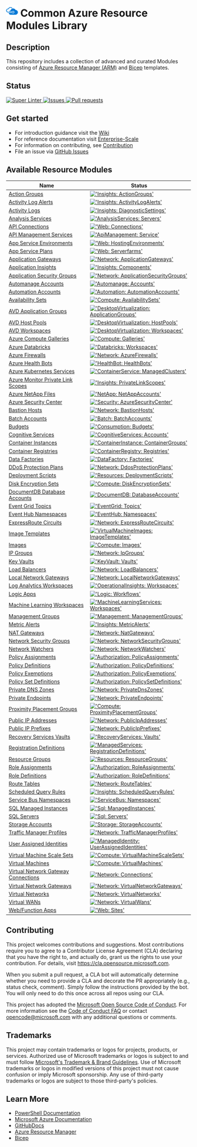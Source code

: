 # ![AzureIcon] Common Azure Resource Modules Library

## Description

This repository includes a collection of advanced and curated Modules consisting of [Azure Resource Manager (ARM)][AzureResourceManager] and [Bicep][Bicep] templates.

## Status

<a href="https://github.com/Azure/ResourceModules/actions/workflows/linter.yml">
  <img alt="Super Linter" src="https://github.com/Azure/ResourceModules/actions/workflows/linter.yml/badge.svg" />
</a>
<a href="https://github.com/Azure/ResourceModules/issues">
  <img alt="Issues" src="https://img.shields.io/github/issues/Azure/ResourceModules?color=0088ff" />
</a>
<a href="https://github.com/Azure/ResourceModules/pulls">
  <img alt="Pull requests" src="https://img.shields.io/github/issues-pr/Azure/ResourceModules?color=0088ff" />
</a>

## Get started

* For introduction guidance visit the [Wiki](https://github.com/azure/ResourceModules/wiki)
* For reference documentation visit [Enterprise-Scale](https://github.com/azure/enterprise-scale)
* For information on contributing, see [Contribution](<https://github.com/Azure/ResourceModules/wiki#contributing>)
* File an issue via [GitHub Issues](https://github.com/azure/ResourceModules/issues/new/choose)

## Available Resource Modules

| Name | Status |
| - | - |
| [Action Groups](https://github.com/lsnoddy/ResourceModules/tree/main/arm/Microsoft.Insights/actionGroups) | [!['Insights: ActionGroups'](https://github.com/lsnoddy/ResourceModules/actions/workflows/ms.insights.actiongroups.yml/badge.svg)](https://github.com/lsnoddy/ResourceModules/actions/workflows/ms.insights.actiongroups.yml) |
| [Activity Log Alerts](https://github.com/lsnoddy/ResourceModules/tree/main/arm/Microsoft.Insights/activityLogAlerts) | [!['Insights: ActivityLogAlerts'](https://github.com/lsnoddy/ResourceModules/actions/workflows/ms.insights.activitylogalerts.yml/badge.svg)](https://github.com/lsnoddy/ResourceModules/actions/workflows/ms.insights.activitylogalerts.yml) |
| [Activity Logs](https://github.com/lsnoddy/ResourceModules/tree/main/arm/Microsoft.Insights/diagnosticSettings) | [!['Insights: DiagnosticSettings'](https://github.com/lsnoddy/ResourceModules/actions/workflows/ms.insights.diagnosticsettings.yml/badge.svg)](https://github.com/lsnoddy/ResourceModules/actions/workflows/ms.insights.diagnosticsettings.yml) |
| [Analysis Services](https://github.com/lsnoddy/ResourceModules/tree/main/arm/Microsoft.AnalysisServices/servers) | [!['AnalysisServices: Servers'](https://github.com/lsnoddy/ResourceModules/actions/workflows/ms.analysisservices.servers.yml/badge.svg)](https://github.com/lsnoddy/ResourceModules/actions/workflows/ms.analysisservices.servers.yml) |
| [API Connections](https://github.com/lsnoddy/ResourceModules/tree/main/arm/Microsoft.Web/connections) | [!['Web: Connections'](https://github.com/lsnoddy/ResourceModules/actions/workflows/ms.web.connections.yml/badge.svg)](https://github.com/lsnoddy/ResourceModules/actions/workflows/ms.web.connections.yml) |
| [API Management Services](https://github.com/lsnoddy/ResourceModules/tree/main/arm/Microsoft.ApiManagement/service) | [!['ApiManagement: Service'](https://github.com/lsnoddy/ResourceModules/actions/workflows/ms.apimanagement.service.yml/badge.svg)](https://github.com/lsnoddy/ResourceModules/actions/workflows/ms.apimanagement.service.yml) |
| [App Service Environments](https://github.com/lsnoddy/ResourceModules/tree/main/arm/Microsoft.Web/hostingEnvironments) | [!['Web: HostingEnvironments'](https://github.com/lsnoddy/ResourceModules/actions/workflows/ms.web.hostingenvironments.yml/badge.svg)](https://github.com/lsnoddy/ResourceModules/actions/workflows/ms.web.hostingenvironments.yml) |
| [App Service Plans](https://github.com/lsnoddy/ResourceModules/tree/main/arm/Microsoft.Web/serverfarms) | [!['Web: Serverfarms'](https://github.com/lsnoddy/ResourceModules/actions/workflows/ms.web.serverfarms.yml/badge.svg)](https://github.com/lsnoddy/ResourceModules/actions/workflows/ms.web.serverfarms.yml) |
| [Application Gateways](https://github.com/lsnoddy/ResourceModules/tree/main/arm/Microsoft.Network/applicationGateways) | [!['Network: ApplicationGateways'](https://github.com/lsnoddy/ResourceModules/actions/workflows/ms.network.applicationgateways.yml/badge.svg)](https://github.com/lsnoddy/ResourceModules/actions/workflows/ms.network.applicationgateways.yml) |
| [Application Insights](https://github.com/lsnoddy/ResourceModules/tree/main/arm/Microsoft.Insights/components) | [!['Insights: Components'](https://github.com/lsnoddy/ResourceModules/actions/workflows/ms.insights.components.yml/badge.svg)](https://github.com/lsnoddy/ResourceModules/actions/workflows/ms.insights.components.yml) |
| [Application Security Groups](https://github.com/lsnoddy/ResourceModules/tree/main/arm/Microsoft.Network/applicationSecurityGroups) | [!['Network: ApplicationSecurityGroups'](https://github.com/lsnoddy/ResourceModules/actions/workflows/ms.network.applicationsecuritygroups.yml/badge.svg)](https://github.com/lsnoddy/ResourceModules/actions/workflows/ms.network.applicationsecuritygroups.yml) |
| [Automanage Accounts](https://github.com/lsnoddy/ResourceModules/tree/main/arm/Microsoft.Automanage/accounts) | [!['Automanage: Accounts'](https://github.com/lsnoddy/ResourceModules/actions/workflows/ms.automanage.accounts.yml/badge.svg)](https://github.com/lsnoddy/ResourceModules/actions/workflows/ms.automanage.accounts.yml) |
| [Automation Accounts](https://github.com/lsnoddy/ResourceModules/tree/main/arm/Microsoft.Automation/automationAccounts) | [!['Automation: AutomationAccounts'](https://github.com/lsnoddy/ResourceModules/actions/workflows/ms.automation.automationaccounts.yml/badge.svg)](https://github.com/lsnoddy/ResourceModules/actions/workflows/ms.automation.automationaccounts.yml) |
| [Availability Sets](https://github.com/lsnoddy/ResourceModules/tree/main/arm/Microsoft.Compute/availabilitySets) | [!['Compute: AvailabilitySets'](https://github.com/lsnoddy/ResourceModules/actions/workflows/ms.compute.availabilitysets.yml/badge.svg)](https://github.com/lsnoddy/ResourceModules/actions/workflows/ms.compute.availabilitysets.yml) |
| [AVD Application Groups](https://github.com/lsnoddy/ResourceModules/tree/main/arm/Microsoft.DesktopVirtualization/applicationgroups) | [!['DesktopVirtualization: ApplicationGroups'](https://github.com/lsnoddy/ResourceModules/actions/workflows/ms.desktopvirtualization.applicationgroups.yml/badge.svg)](https://github.com/lsnoddy/ResourceModules/actions/workflows/ms.desktopvirtualization.applicationgroups.yml) |
| [AVD Host Pools](https://github.com/lsnoddy/ResourceModules/tree/main/arm/Microsoft.DesktopVirtualization/hostpools) | [!['DesktopVirtualization: HostPools'](https://github.com/lsnoddy/ResourceModules/actions/workflows/ms.desktopvirtualization.hostpools.yml/badge.svg)](https://github.com/lsnoddy/ResourceModules/actions/workflows/ms.desktopvirtualization.hostpools.yml) |
| [AVD Workspaces](https://github.com/lsnoddy/ResourceModules/tree/main/arm/Microsoft.DesktopVirtualization/workspaces) | [!['DesktopVirtualization: Workspaces'](https://github.com/lsnoddy/ResourceModules/actions/workflows/ms.desktopvirtualization.workspaces.yml/badge.svg)](https://github.com/lsnoddy/ResourceModules/actions/workflows/ms.desktopvirtualization.workspaces.yml) |
| [Azure Compute Galleries](https://github.com/lsnoddy/ResourceModules/tree/main/arm/Microsoft.Compute/galleries) | [!['Compute: Galleries'](https://github.com/lsnoddy/ResourceModules/actions/workflows/ms.compute.galleries.yml/badge.svg)](https://github.com/lsnoddy/ResourceModules/actions/workflows/ms.compute.galleries.yml) |
| [Azure Databricks](https://github.com/lsnoddy/ResourceModules/tree/main/arm/Microsoft.Databricks/workspaces) | [!['Databricks: Workspaces'](https://github.com/lsnoddy/ResourceModules/actions/workflows/ms.databricks.workspaces.yml/badge.svg)](https://github.com/lsnoddy/ResourceModules/actions/workflows/ms.databricks.workspaces.yml) |
| [Azure Firewalls](https://github.com/lsnoddy/ResourceModules/tree/main/arm/Microsoft.Network/azureFirewalls) | [!['Network: AzureFirewalls'](https://github.com/lsnoddy/ResourceModules/actions/workflows/ms.network.azurefirewalls.yml/badge.svg)](https://github.com/lsnoddy/ResourceModules/actions/workflows/ms.network.azurefirewalls.yml) |
| [Azure Health Bots](https://github.com/lsnoddy/ResourceModules/tree/main/arm/Microsoft.HealthBot/healthBots) | [!['HealthBot: HealthBots'](https://github.com/lsnoddy/ResourceModules/actions/workflows/ms.healthbot.healthbots.yml/badge.svg)](https://github.com/lsnoddy/ResourceModules/actions/workflows/ms.healthbot.healthbots.yml) |
| [Azure Kubernetes Services](https://github.com/lsnoddy/ResourceModules/tree/main/arm/Microsoft.ContainerService/managedClusters) | [!['ContainerService: ManagedClusters'](https://github.com/lsnoddy/ResourceModules/actions/workflows/ms.containerservice.managedclusters.yml/badge.svg)](https://github.com/lsnoddy/ResourceModules/actions/workflows/ms.containerservice.managedclusters.yml) |
| [Azure Monitor Private Link Scopes](https://github.com/lsnoddy/ResourceModules/tree/main/arm/Microsoft.Insights/privateLinkScopes) | [!['Insights: PrivateLinkScopes'](https://github.com/lsnoddy/ResourceModules/actions/workflows/ms.insights.privatelinkscopes.yml/badge.svg)](https://github.com/lsnoddy/ResourceModules/actions/workflows/ms.insights.privatelinkscopes.yml) |
| [Azure NetApp Files](https://github.com/lsnoddy/ResourceModules/tree/main/arm/Microsoft.NetApp/netAppAccounts) | [!['NetApp: NetAppAccounts'](https://github.com/lsnoddy/ResourceModules/actions/workflows/ms.netapp.netappaccounts.yml/badge.svg)](https://github.com/lsnoddy/ResourceModules/actions/workflows/ms.netapp.netappaccounts.yml) |
| [Azure Security Center](https://github.com/lsnoddy/ResourceModules/tree/main/arm/Microsoft.Security/azureSecurityCenter) | [!['Security: AzureSecurityCenter'](https://github.com/lsnoddy/ResourceModules/actions/workflows/ms.security.azuresecuritycenter.yml/badge.svg)](https://github.com/lsnoddy/ResourceModules/actions/workflows/ms.security.azuresecuritycenter.yml) |
| [Bastion Hosts](https://github.com/lsnoddy/ResourceModules/tree/main/arm/Microsoft.Network/bastionHosts) | [!['Network: BastionHosts'](https://github.com/lsnoddy/ResourceModules/actions/workflows/ms.network.bastionhosts.yml/badge.svg)](https://github.com/lsnoddy/ResourceModules/actions/workflows/ms.network.bastionhosts.yml) |
| [Batch Accounts](https://github.com/lsnoddy/ResourceModules/tree/main/arm/Microsoft.Batch/batchAccounts) | [!['Batch: BatchAccounts'](https://github.com/lsnoddy/ResourceModules/actions/workflows/ms.batch.batchaccounts.yml/badge.svg)](https://github.com/lsnoddy/ResourceModules/actions/workflows/ms.batch.batchaccounts.yml) |
| [Budgets](https://github.com/lsnoddy/ResourceModules/tree/main/arm/Microsoft.Consumption/budgets) | [!['Consumption: Budgets'](https://github.com/lsnoddy/ResourceModules/actions/workflows/ms.consumption.budgets.yml/badge.svg)](https://github.com/lsnoddy/ResourceModules/actions/workflows/ms.consumption.budgets.yml) |
| [Cognitive Services](https://github.com/lsnoddy/ResourceModules/tree/main/arm/Microsoft.CognitiveServices/accounts) | [!['CognitiveServices: Accounts'](https://github.com/lsnoddy/ResourceModules/actions/workflows/ms.cognitiveservices.accounts.yml/badge.svg)](https://github.com/lsnoddy/ResourceModules/actions/workflows/ms.cognitiveservices.accounts.yml) |
| [Container Instances](https://github.com/lsnoddy/ResourceModules/tree/main/arm/Microsoft.ContainerInstance/containerGroups) | [!['ContainerInstance: ContainerGroups'](https://github.com/lsnoddy/ResourceModules/actions/workflows/ms.containerinstance.containergroups.yml/badge.svg)](https://github.com/lsnoddy/ResourceModules/actions/workflows/ms.containerinstance.containergroups.yml) |
| [Container Registries](https://github.com/lsnoddy/ResourceModules/tree/main/arm/Microsoft.ContainerRegistry/registries) | [!['ContainerRegistry: Registries'](https://github.com/lsnoddy/ResourceModules/actions/workflows/ms.containerregistry.registries.yml/badge.svg)](https://github.com/lsnoddy/ResourceModules/actions/workflows/ms.containerregistry.registries.yml) |
| [Data Factories](https://github.com/lsnoddy/ResourceModules/tree/main/arm/Microsoft.DataFactory/factories) | [!['DataFactory: Factories'](https://github.com/lsnoddy/ResourceModules/actions/workflows/ms.datafactory.factories.yml/badge.svg)](https://github.com/lsnoddy/ResourceModules/actions/workflows/ms.datafactory.factories.yml) |
| [DDoS Protection Plans](https://github.com/lsnoddy/ResourceModules/tree/main/arm/Microsoft.Network/ddosProtectionPlans) | [!['Network: DdosProtectionPlans'](https://github.com/lsnoddy/ResourceModules/actions/workflows/ms.network.ddosprotectionplans.yml/badge.svg)](https://github.com/lsnoddy/ResourceModules/actions/workflows/ms.network.ddosprotectionplans.yml) |
| [Deployment Scripts](https://github.com/lsnoddy/ResourceModules/tree/main/arm/Microsoft.Resources/deploymentScripts) | [!['Resources: DeploymentScripts'](https://github.com/lsnoddy/ResourceModules/actions/workflows/ms.resources.deploymentscripts.yml/badge.svg)](https://github.com/lsnoddy/ResourceModules/actions/workflows/ms.resources.deploymentscripts.yml) |
| [Disk Encryption Sets](https://github.com/lsnoddy/ResourceModules/tree/main/arm/Microsoft.Compute/diskEncryptionSets) | [!['Compute: DiskEncryptionSets'](https://github.com/lsnoddy/ResourceModules/actions/workflows/ms.compute.diskencryptionsets.yml/badge.svg)](https://github.com/lsnoddy/ResourceModules/actions/workflows/ms.compute.diskencryptionsets.yml) |
| [DocumentDB Database Accounts](https://github.com/lsnoddy/ResourceModules/tree/main/arm/Microsoft.DocumentDB/databaseAccounts) | [!['DocumentDB: DatabaseAccounts'](https://github.com/lsnoddy/ResourceModules/actions/workflows/ms.documentdb.databaseaccounts.yml/badge.svg)](https://github.com/lsnoddy/ResourceModules/actions/workflows/ms.documentdb.databaseaccounts.yml) |
| [Event Grid Topics](https://github.com/lsnoddy/ResourceModules/tree/main/arm/Microsoft.EventGrid/topics) | [!['EventGrid: Topics'](https://github.com/lsnoddy/ResourceModules/actions/workflows/ms.eventgrid.topics.yml/badge.svg)](https://github.com/lsnoddy/ResourceModules/actions/workflows/ms.eventgrid.topics.yml) |
| [Event Hub Namespaces](https://github.com/lsnoddy/ResourceModules/tree/main/arm/Microsoft.EventHub/namespaces) | [!['EventHub: Namespaces'](https://github.com/lsnoddy/ResourceModules/actions/workflows/ms.eventhub.namespaces.yml/badge.svg)](https://github.com/lsnoddy/ResourceModules/actions/workflows/ms.eventhub.namespaces.yml) |
| [ExpressRoute Circuits](https://github.com/lsnoddy/ResourceModules/tree/main/arm/Microsoft.Network/expressRouteCircuits) | [!['Network: ExpressRouteCircuits'](https://github.com/lsnoddy/ResourceModules/actions/workflows/ms.network.expressroutecircuits.yml/badge.svg)](https://github.com/lsnoddy/ResourceModules/actions/workflows/ms.network.expressroutecircuits.yml) |
| [Image Templates](https://github.com/lsnoddy/ResourceModules/tree/main/arm/Microsoft.VirtualMachineImages/imageTemplates) | [!['VirtualMachineImages: ImageTemplates'](https://github.com/lsnoddy/ResourceModules/actions/workflows/ms.virtualmachineimages.imagetemplates.yml/badge.svg)](https://github.com/lsnoddy/ResourceModules/actions/workflows/ms.virtualmachineimages.imagetemplates.yml) |
| [Images](https://github.com/lsnoddy/ResourceModules/tree/main/arm/Microsoft.Compute/images) | [!['Compute: Images'](https://github.com/lsnoddy/ResourceModules/actions/workflows/ms.compute.images.yml/badge.svg)](https://github.com/lsnoddy/ResourceModules/actions/workflows/ms.compute.images.yml) |
| [IP Groups](https://github.com/lsnoddy/ResourceModules/tree/main/arm/Microsoft.Network/ipGroups) | [!['Network: IpGroups'](https://github.com/lsnoddy/ResourceModules/actions/workflows/ms.network.ipgroups.yml/badge.svg)](https://github.com/lsnoddy/ResourceModules/actions/workflows/ms.network.ipgroups.yml) |
| [Key Vaults](https://github.com/lsnoddy/ResourceModules/tree/main/arm/Microsoft.KeyVault/vaults) | [!['KeyVault: Vaults'](https://github.com/lsnoddy/ResourceModules/actions/workflows/ms.keyvault.vaults.yml/badge.svg)](https://github.com/lsnoddy/ResourceModules/actions/workflows/ms.keyvault.vaults.yml) |
| [Load Balancers](https://github.com/lsnoddy/ResourceModules/tree/main/arm/Microsoft.Network/loadBalancers) | [!['Network: LoadBalancers'](https://github.com/lsnoddy/ResourceModules/actions/workflows/ms.network.loadbalancers.yml/badge.svg)](https://github.com/lsnoddy/ResourceModules/actions/workflows/ms.network.loadbalancers.yml) |
| [Local Network Gateways](https://github.com/lsnoddy/ResourceModules/tree/main/arm/Microsoft.Network/localNetworkGateways) | [!['Network: LocalNetworkGateways'](https://github.com/lsnoddy/ResourceModules/actions/workflows/ms.network.localnetworkgateways.yml/badge.svg)](https://github.com/lsnoddy/ResourceModules/actions/workflows/ms.network.localnetworkgateways.yml) |
| [Log Analytics Workspaces](https://github.com/lsnoddy/ResourceModules/tree/main/arm/Microsoft.OperationalInsights/workspaces) | [!['OperationalInsights: Workspaces'](https://github.com/lsnoddy/ResourceModules/actions/workflows/ms.operationalinsights.workspaces.yml/badge.svg)](https://github.com/lsnoddy/ResourceModules/actions/workflows/ms.operationalinsights.workspaces.yml) |
| [Logic Apps](https://github.com/lsnoddy/ResourceModules/tree/main/arm/Microsoft.Logic/workflows) | [!['Logic: Workflows'](https://github.com/lsnoddy/ResourceModules/actions/workflows/ms.logic.workflows.yml/badge.svg)](https://github.com/lsnoddy/ResourceModules/actions/workflows/ms.logic.workflows.yml) |
| [Machine Learning Workspaces](https://github.com/lsnoddy/ResourceModules/tree/main/arm/Microsoft.MachineLearningServices/workspaces) | [!['MachineLearningServices: Workspaces'](https://github.com/lsnoddy/ResourceModules/actions/workflows/ms.machinelearningservices.workspaces.yml/badge.svg)](https://github.com/lsnoddy/ResourceModules/actions/workflows/ms.machinelearningservices.workspaces.yml) |
| [Management Groups](https://github.com/lsnoddy/ResourceModules/tree/main/arm/Microsoft.Management/managementGroups) | [!['Management: ManagementGroups'](https://github.com/lsnoddy/ResourceModules/actions/workflows/ms.management.managementgroups.yml/badge.svg)](https://github.com/lsnoddy/ResourceModules/actions/workflows/ms.management.managementgroups.yml) |
| [Metric Alerts](https://github.com/lsnoddy/ResourceModules/tree/main/arm/Microsoft.Insights/metricAlerts) | [!['Insights: MetricAlerts'](https://github.com/lsnoddy/ResourceModules/actions/workflows/ms.insights.metricalerts.yml/badge.svg)](https://github.com/lsnoddy/ResourceModules/actions/workflows/ms.insights.metricalerts.yml) |
| [NAT Gateways](https://github.com/lsnoddy/ResourceModules/tree/main/arm/Microsoft.Network/natGateways) | [!['Network: NatGateways'](https://github.com/lsnoddy/ResourceModules/actions/workflows/ms.network.natgateways.yml/badge.svg)](https://github.com/lsnoddy/ResourceModules/actions/workflows/ms.network.natgateways.yml) |
| [Network Security Groups](https://github.com/lsnoddy/ResourceModules/tree/main/arm/Microsoft.Network/networkSecurityGroups) | [!['Network: NetworkSecurityGroups'](https://github.com/lsnoddy/ResourceModules/actions/workflows/ms.network.networksecuritygroups.yml/badge.svg)](https://github.com/lsnoddy/ResourceModules/actions/workflows/ms.network.networksecuritygroups.yml) |
| [Network Watchers](https://github.com/lsnoddy/ResourceModules/tree/main/arm/Microsoft.Network/networkWatchers) | [!['Network: NetworkWatchers'](https://github.com/lsnoddy/ResourceModules/actions/workflows/ms.network.networkwatchers.yml/badge.svg)](https://github.com/lsnoddy/ResourceModules/actions/workflows/ms.network.networkwatchers.yml) |
| [Policy Assignments](https://github.com/lsnoddy/ResourceModules/tree/main/arm/Microsoft.Authorization/policyAssignments) | [!['Authorization: PolicyAssignments'](https://github.com/lsnoddy/ResourceModules/actions/workflows/ms.authorization.policyassignments.yml/badge.svg)](https://github.com/lsnoddy/ResourceModules/actions/workflows/ms.authorization.policyassignments.yml) |
| [Policy Definitions](https://github.com/lsnoddy/ResourceModules/tree/main/arm/Microsoft.Authorization/policyDefinitions) | [!['Authorization: PolicyDefinitions'](https://github.com/lsnoddy/ResourceModules/actions/workflows/ms.authorization.policydefinitions.yml/badge.svg)](https://github.com/lsnoddy/ResourceModules/actions/workflows/ms.authorization.policydefinitions.yml) |
| [Policy Exemptions](https://github.com/lsnoddy/ResourceModules/tree/main/arm/Microsoft.Authorization/policyExemptions) | [!['Authorization: PolicyExemptions'](https://github.com/lsnoddy/ResourceModules/actions/workflows/ms.authorization.policyexemptions.yml/badge.svg)](https://github.com/lsnoddy/ResourceModules/actions/workflows/ms.authorization.policyexemptions.yml) |
| [Policy Set Definitions](https://github.com/lsnoddy/ResourceModules/tree/main/arm/Microsoft.Authorization/policySetDefinitions) | [!['Authorization: PolicySetDefinitions'](https://github.com/lsnoddy/ResourceModules/actions/workflows/ms.authorization.policysetdefinitions.yml/badge.svg)](https://github.com/lsnoddy/ResourceModules/actions/workflows/ms.authorization.policysetdefinitions.yml) |
| [Private DNS Zones](https://github.com/lsnoddy/ResourceModules/tree/main/arm/Microsoft.Network/privateDnsZones) | [!['Network: PrivateDnsZones'](https://github.com/lsnoddy/ResourceModules/actions/workflows/ms.network.privatednszones.yml/badge.svg)](https://github.com/lsnoddy/ResourceModules/actions/workflows/ms.network.privatednszones.yml) |
| [Private Endpoints](https://github.com/lsnoddy/ResourceModules/tree/main/arm/Microsoft.Network/privateEndpoints) | [!['Network: PrivateEndpoints'](https://github.com/lsnoddy/ResourceModules/actions/workflows/ms.network.privateendpoints.yml/badge.svg)](https://github.com/lsnoddy/ResourceModules/actions/workflows/ms.network.privateendpoints.yml) |
| [Proximity Placement Groups](https://github.com/lsnoddy/ResourceModules/tree/main/arm/Microsoft.Compute/proximityPlacementGroups) | [!['Compute: ProximityPlacementGroups'](https://github.com/lsnoddy/ResourceModules/actions/workflows/ms.compute.proximityplacementgroups.yml/badge.svg)](https://github.com/lsnoddy/ResourceModules/actions/workflows/ms.compute.proximityplacementgroups.yml) |
| [Public IP Addresses](https://github.com/lsnoddy/ResourceModules/tree/main/arm/Microsoft.Network/publicIPAddresses) | [!['Network: PublicIpAddresses'](https://github.com/lsnoddy/ResourceModules/actions/workflows/ms.network.publicipaddresses.yml/badge.svg)](https://github.com/lsnoddy/ResourceModules/actions/workflows/ms.network.publicipaddresses.yml) |
| [Public IP Prefixes](https://github.com/lsnoddy/ResourceModules/tree/main/arm/Microsoft.Network/publicIPPrefixes) | [!['Network: PublicIpPrefixes'](https://github.com/lsnoddy/ResourceModules/actions/workflows/ms.network.publicipprefixes.yml/badge.svg)](https://github.com/lsnoddy/ResourceModules/actions/workflows/ms.network.publicipprefixes.yml) |
| [Recovery Services Vaults](https://github.com/lsnoddy/ResourceModules/tree/main/arm/Microsoft.RecoveryServices/vaults) | [!['RecoveryServices: Vaults'](https://github.com/lsnoddy/ResourceModules/actions/workflows/ms.recoveryservices.vaults.yml/badge.svg)](https://github.com/lsnoddy/ResourceModules/actions/workflows/ms.recoveryservices.vaults.yml) |
| [Registration Definitions](https://github.com/lsnoddy/ResourceModules/tree/main/arm/Microsoft.ManagedServices/registrationDefinitions) | [!['ManagedServices: RegistrationDefinitions'](https://github.com/lsnoddy/ResourceModules/actions/workflows/ms.managedservices.registrationdefinitions.yml/badge.svg)](https://github.com/lsnoddy/ResourceModules/actions/workflows/ms.managedservices.registrationdefinitions.yml) |
| [Resource Groups](https://github.com/lsnoddy/ResourceModules/tree/main/arm/Microsoft.Resources/resourceGroups) | [!['Resources: ResourceGroups'](https://github.com/lsnoddy/ResourceModules/actions/workflows/ms.resources.resourcegroups.yml/badge.svg)](https://github.com/lsnoddy/ResourceModules/actions/workflows/ms.resources.resourcegroups.yml) |
| [Role Assignments](https://github.com/lsnoddy/ResourceModules/tree/main/arm/Microsoft.Authorization/roleAssignments) | [!['Authorization: RoleAssignments'](https://github.com/lsnoddy/ResourceModules/actions/workflows/ms.authorization.roleassignments.yml/badge.svg)](https://github.com/lsnoddy/ResourceModules/actions/workflows/ms.authorization.roleassignments.yml) |
| [Role Definitions](https://github.com/lsnoddy/ResourceModules/tree/main/arm/Microsoft.Authorization/roleDefinitions) | [!['Authorization: RoleDefinitions'](https://github.com/lsnoddy/ResourceModules/actions/workflows/ms.authorization.roledefinitions.yml/badge.svg)](https://github.com/lsnoddy/ResourceModules/actions/workflows/ms.authorization.roledefinitions.yml) |
| [Route Tables](https://github.com/lsnoddy/ResourceModules/tree/main/arm/Microsoft.Network/routeTables) | [!['Network: RouteTables'](https://github.com/lsnoddy/ResourceModules/actions/workflows/ms.network.routetables.yml/badge.svg)](https://github.com/lsnoddy/ResourceModules/actions/workflows/ms.network.routetables.yml) |
| [Scheduled Query Rules](https://github.com/lsnoddy/ResourceModules/tree/main/arm/Microsoft.Insights/scheduledQueryRules) | [!['Insights: ScheduledQueryRules'](https://github.com/lsnoddy/ResourceModules/actions/workflows/ms.insights.scheduledqueryrules.yml/badge.svg)](https://github.com/lsnoddy/ResourceModules/actions/workflows/ms.insights.scheduledqueryrules.yml) |
| [Service Bus Namespaces](https://github.com/lsnoddy/ResourceModules/tree/main/arm/Microsoft.ServiceBus/namespaces) | [!['ServiceBus: Namespaces'](https://github.com/lsnoddy/ResourceModules/actions/workflows/ms.servicebus.namespaces.yml/badge.svg)](https://github.com/lsnoddy/ResourceModules/actions/workflows/ms.servicebus.namespaces.yml) |
| [SQL Managed Instances](https://github.com/lsnoddy/ResourceModules/tree/main/arm/Microsoft.Sql/managedInstances) | [!['Sql: ManagedInstances'](https://github.com/lsnoddy/ResourceModules/actions/workflows/ms.sql.managedinstances.yml/badge.svg)](https://github.com/lsnoddy/ResourceModules/actions/workflows/ms.sql.managedinstances.yml) |
| [SQL Servers](https://github.com/lsnoddy/ResourceModules/tree/main/arm/Microsoft.Sql/servers) | [!['Sql: Servers'](https://github.com/lsnoddy/ResourceModules/actions/workflows/ms.sql.servers.yml/badge.svg)](https://github.com/lsnoddy/ResourceModules/actions/workflows/ms.sql.servers.yml) |
| [Storage Accounts](https://github.com/lsnoddy/ResourceModules/tree/main/arm/Microsoft.Storage/storageAccounts) | [!['Storage: StorageAccounts'](https://github.com/lsnoddy/ResourceModules/actions/workflows/ms.storage.storageaccounts.yml/badge.svg)](https://github.com/lsnoddy/ResourceModules/actions/workflows/ms.storage.storageaccounts.yml) |
| [Traffic Manager Profiles](https://github.com/lsnoddy/ResourceModules/tree/main/arm/Microsoft.Network/trafficmanagerprofiles) | [!['Network: TrafficManagerProfiles'](https://github.com/lsnoddy/ResourceModules/actions/workflows/ms.network.trafficmanagerprofiles.yml/badge.svg)](https://github.com/lsnoddy/ResourceModules/actions/workflows/ms.network.trafficmanagerprofiles.yml) |
| [User Assigned Identities](https://github.com/lsnoddy/ResourceModules/tree/main/arm/Microsoft.ManagedIdentity/userAssignedIdentities) | [!['ManagedIdentity: UserAssignedIdentities'](https://github.com/lsnoddy/ResourceModules/actions/workflows/ms.managedidentity.userassignedidentities.yml/badge.svg)](https://github.com/lsnoddy/ResourceModules/actions/workflows/ms.managedidentity.userassignedidentities.yml) |
| [Virtual Machine Scale Sets](https://github.com/lsnoddy/ResourceModules/tree/main/arm/Microsoft.Compute/virtualMachineScaleSets) | [!['Compute: VirtualMachineScaleSets'](https://github.com/lsnoddy/ResourceModules/actions/workflows/ms.compute.virtualmachinescalesets.yml/badge.svg)](https://github.com/lsnoddy/ResourceModules/actions/workflows/ms.compute.virtualmachinescalesets.yml) |
| [Virtual Machines](https://github.com/lsnoddy/ResourceModules/tree/main/arm/Microsoft.Compute/virtualMachines) | [!['Compute: VirtualMachines'](https://github.com/lsnoddy/ResourceModules/actions/workflows/ms.compute.virtualmachines.yml/badge.svg)](https://github.com/lsnoddy/ResourceModules/actions/workflows/ms.compute.virtualmachines.yml) |
| [Virtual Network Gateway Connections](https://github.com/lsnoddy/ResourceModules/tree/main/arm/Microsoft.Network/connections) | [!['Network: Connections'](https://github.com/lsnoddy/ResourceModules/actions/workflows/ms.network.connections.yml/badge.svg)](https://github.com/lsnoddy/ResourceModules/actions/workflows/ms.network.connections.yml) |
| [Virtual Network Gateways](https://github.com/lsnoddy/ResourceModules/tree/main/arm/Microsoft.Network/virtualNetworkGateways) | [!['Network: VirtualNetworkGateways'](https://github.com/lsnoddy/ResourceModules/actions/workflows/ms.network.virtualnetworkgateways.yml/badge.svg)](https://github.com/lsnoddy/ResourceModules/actions/workflows/ms.network.virtualnetworkgateways.yml) |
| [Virtual Networks](https://github.com/lsnoddy/ResourceModules/tree/main/arm/Microsoft.Network/virtualNetworks) | [!['Network: VirtualNetworks'](https://github.com/lsnoddy/ResourceModules/actions/workflows/ms.network.virtualnetworks.yml/badge.svg)](https://github.com/lsnoddy/ResourceModules/actions/workflows/ms.network.virtualnetworks.yml) |
| [Virtual WANs](https://github.com/lsnoddy/ResourceModules/tree/main/arm/Microsoft.Network/virtualWans) | [!['Network: VirtualWans'](https://github.com/lsnoddy/ResourceModules/actions/workflows/ms.network.virtualwans.yml/badge.svg)](https://github.com/lsnoddy/ResourceModules/actions/workflows/ms.network.virtualwans.yml) |
| [Web/Function Apps](https://github.com/lsnoddy/ResourceModules/tree/main/arm/Microsoft.Web/sites) | [!['Web: Sites'](https://github.com/lsnoddy/ResourceModules/actions/workflows/ms.web.sites.yml/badge.svg)](https://github.com/lsnoddy/ResourceModules/actions/workflows/ms.web.sites.yml) |

<!-- ## Contributors

Contributors names and contact info

* [@segraef](<https://twitter.com/segraef>)

-->

## Contributing

This project welcomes contributions and suggestions.  Most contributions require you to agree to a Contributor License Agreement (CLA) declaring that you have the right to, and actually do, grant us the rights to use your contribution. For details, visit <https://cla.opensource.microsoft.com>.

When you submit a pull request, a CLA bot will automatically determine whether you need to provide a CLA and decorate the PR appropriately (e.g., status check, comment). Simply follow the instructions provided by the bot. You will only need to do this once across all repos using our CLA.

This project has adopted the [Microsoft Open Source Code of Conduct](https://opensource.microsoft.com/codeofconduct/).
For more information see the [Code of Conduct FAQ](https://opensource.microsoft.com/codeofconduct/faq/) or contact [opencode@microsoft.com](mailto:opencode@microsoft.com) with any additional questions or comments.

## Trademarks

This project may contain trademarks or logos for projects, products, or services. Authorized use of Microsoft trademarks or logos is subject to and must follow
[Microsoft's Trademark & Brand Guidelines](https://www.microsoft.com/en-us/legal/intellectualproperty/trademarks/usage/general).
Use of Microsoft trademarks or logos in modified versions of this project must not cause confusion or imply Microsoft sponsorship.
Any use of third-party trademarks or logos are subject to those third-party's policies.

## Learn More

* [PowerShell Documentation][PowerShellDocs]
* [Microsoft Azure Documentation][MicrosoftAzureDocs]
* [GitHubDocs][GitHubDocs]
* [Azure Resource Manager][AzureResourceManager]
* [Bicep][Bicep]

<!-- References -->

<!-- Local -->
[Wiki]: <https://github.com/Azure/Modules/wiki>
[ProjectSetup]: <https://docs.github.com/en/communities/setting-up-your-project-for-healthy-contributions>
[GitHubDocs]: <https://docs.github.com/>
[AzureDevOpsDocs]: <https://docs.microsoft.com/en-us/azure/devops/?view=azure-devops>
[GitHubIssues]: <https://github.com/Azure/Modules/issues>
[Contributing]: CONTRIBUTING.md
[AzureIcon]: docs/media/MicrosoftAzure-32px.png
[PowershellIcon]: docs/media/MicrosoftPowerShellCore-32px.png
[BashIcon]: docs/media/Bash_Logo_black_and_white_icon_only-32px.svg.png

<!-- External -->
[Bicep]: <https://github.com/Azure/bicep>
[Az]: <https://img.shields.io/powershellgallery/v/Az.svg?style=flat-square&label=Az>
[AzGallery]: <https://www.powershellgallery.com/packages/Az/>
[PowerShellCore]: <https://github.com/PowerShell/PowerShell/releases/latest>
[InstallAzPs]: <https://docs.microsoft.com/en-us/powershell/azure/install-az-ps>
[AzureResourceManager]: <https://docs.microsoft.com/en-us/azure/azure-resource-manager/management/overview>
[TemplateSpecs]: <https://docs.microsoft.com/en-us/azure/azure-resource-manager/templates/template-specs>

[ESLZ]: <https://github.com/Azure/Enterprise-Scale>
[AzureSecurityBenchmark]: <https://docs.microsoft.com/en-us/azure/cloud-adoption-framework/ready/enterprise-scale/security-governance-and-compliance#azure-security-benchmark>
[ESLZWorkloadTemplatesLibrary]: <https://github.com/Azure/Enterprise-Scale/tree/main/workloads>

<!-- Docs -->
[MicrosoftAzureDocs]: <https://docs.microsoft.com/en-us/azure/>
[PowerShellDocs]: <https://docs.microsoft.com/en-us/powershell/>
